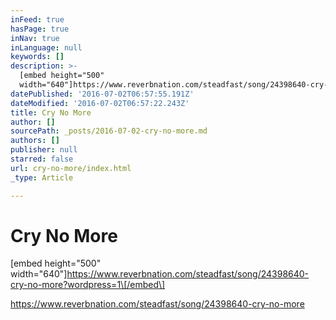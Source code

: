 ```yaml
---
inFeed: true
hasPage: true
inNav: true
inLanguage: null
keywords: []
description: >-
  [embed height="500"
  width="640"]https://www.reverbnation.com/steadfast/song/24398640-cry-no-more?wordpress=1[/embed]
datePublished: '2016-07-02T06:57:55.191Z'
dateModified: '2016-07-02T06:57:22.243Z'
title: Cry No More
author: []
sourcePath: _posts/2016-07-02-cry-no-more.md
authors: []
publisher: null
starred: false
url: cry-no-more/index.html
_type: Article

---
```

# Cry No More

\[embed height="500" width="640"\]https://www.reverbnation.com/steadfast/song/24398640-cry-no-more?wordpress=1\[/embed\]

https://www.reverbnation.com/steadfast/song/24398640-cry-no-more